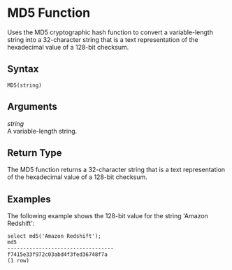 # MD5 Function<a name="r_MD5"></a>

Uses the MD5 cryptographic hash function to convert a variable\-length string into a 32\-character string that is a text representation of the hexadecimal value of a 128\-bit checksum\. 

## Syntax<a name="r_MD5-syntax"></a>

```
MD5(string)
```

## Arguments<a name="r_MD5-arguments"></a>

 *string*   
A variable\-length string\.

## Return Type<a name="r_MD5-return-type"></a>

The MD5 function returns a 32\-character string that is a text representation of the hexadecimal value of a 128\-bit checksum\.

## Examples<a name="r_MD5-examples"></a>

The following example shows the 128\-bit value for the string 'Amazon Redshift': 

```
select md5('Amazon Redshift');
md5
----------------------------------
f7415e33f972c03abd4f3fed36748f7a
(1 row)
```